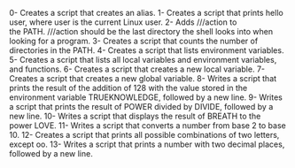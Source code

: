 0- Creates a script that creates an alias.
1- Creates a script that prints hello user, where user is the current Linux user.
2- Adds ///action to the PATH. ///action should be the last directory the shell looks into when looking for a program.
3- Creates a script that counts the number of directories in the PATH.
4- Creates a script that lists environment variables.
5- Creates a script that lists all local variables and environment variables, and functions.
6- Creates a script that creates a new local variable.
7- Creates a script that creates a new global variable.
8- Writes a script that prints the result of the addition of 128 with the value stored in the environment variable TRUEKNOWLEDGE, followed by a new line.
9- Writes a script that prints the result of POWER divided by DIVIDE, followed by a new line.
10- Writes a script that displays the result of BREATH to the power LOVE.
11- Writes a script that converts a number from base 2 to base 10.
12- Creates a script that prints all possible combinations of two letters, except oo.
13- Writes a script that prints a number with two decimal places, followed by a new line.
